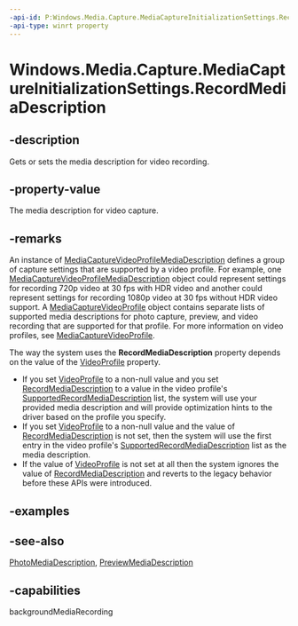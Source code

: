 ```yaml
---
-api-id: P:Windows.Media.Capture.MediaCaptureInitializationSettings.RecordMediaDescription
-api-type: winrt property
---
```


<!-- Property syntax
public Windows.Media.Capture.MediaCaptureVideoProfileMediaDescription RecordMediaDescription { get;  set; }
-->

# Windows.Media.Capture.MediaCaptureInitializationSettings.RecordMediaDescription

## -description
Gets or sets the media description for video recording.

## -property-value
The media description for video capture.

## -remarks
An instance of [MediaCaptureVideoProfileMediaDescription](mediacapturevideoprofilemediadescription.md) defines a group of capture settings that are supported by a video profile. For example, one [MediaCaptureVideoProfileMediaDescription](mediacapturevideoprofilemediadescription.md) object could represent settings for recording 720p video at 30 fps with HDR video and another could represent settings for recording 1080p video at 30 fps without HDR video support. A [MediaCaptureVideoProfile](mediacapturevideoprofile.md) object contains separate lists of supported media descriptions for photo capture, preview, and video recording that are supported for that profile. For more information on video profiles, see [MediaCaptureVideoProfile](mediacapturevideoprofile.md).

The way the system uses the **RecordMediaDescription** property depends on the value of the [VideoProfile](mediacaptureinitializationsettings_videoprofile.md) property.
+ If you set [VideoProfile](mediacaptureinitializationsettings_videoprofile.md) to a non-null value and you set [RecordMediaDescription](mediacaptureinitializationsettings_recordmediadescription.md) to a value in the video profile's [SupportedRecordMediaDescription](mediacapturevideoprofile_supportedrecordmediadescription.md) list, the system will use your provided media description and will provide optimization hints to the driver based on the profile you specify.
+ If you set [VideoProfile](mediacaptureinitializationsettings_videoprofile.md) to a non-null value and the value of [RecordMediaDescription](mediacaptureinitializationsettings_recordmediadescription.md) is not set, then the system will use the first entry in the video profile's [SupportedRecordMediaDescription](mediacapturevideoprofile_supportedrecordmediadescription.md) list as the media description.
+ If the value of [VideoProfile](mediacaptureinitializationsettings_videoprofile.md) is not set at all then the system ignores the value of [RecordMediaDescription](mediacaptureinitializationsettings_recordmediadescription.md) and reverts to the legacy behavior before these APIs were introduced.


## -examples

## -see-also
[PhotoMediaDescription](mediacapturevideoprofile_supportedphotomediadescription.md), [PreviewMediaDescription](mediacaptureinitializationsettings_previewmediadescription.md)
## -capabilities
backgroundMediaRecording
